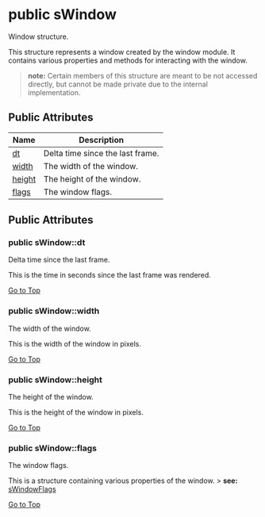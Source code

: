 # <a name='sWindow' /> public sWindow

Window structure. 



This structure represents a window created by the window module. It contains various properties and methods for interacting with the window.

> **note:** Certain members of this structure are meant to be not accessed directly, but cannot be made private due to the internal implementation. 




## Public Attributes
| Name | Description | 
| ---- | ---- |
| [dt](#sWindow-dt) | Delta time since the last frame.  |
| [width](#sWindow-width) | The width of the window.  |
| [height](#sWindow-height) | The height of the window.  |
| [flags](#sWindow-flags) | The window flags.  |



## Public Attributes
### <a name='sWindow-dt' /> public sWindow::dt 

Delta time since the last frame. 










This is the time in seconds since the last frame was rendered. 




[Go to Top](#sWindow)

### <a name='sWindow-width' /> public sWindow::width 

The width of the window. 










This is the width of the window in pixels. 




[Go to Top](#sWindow)

### <a name='sWindow-height' /> public sWindow::height 

The height of the window. 










This is the height of the window in pixels. 




[Go to Top](#sWindow)

### <a name='sWindow-flags' /> public sWindow::flags 

The window flags. 










This is a structure containing various properties of the window. > **see:** [sWindowFlags][sWindowFlags] 




[Go to Top](#sWindow)

[sWindowFlags]:./sWindowFlags.md#sWindowFlags
